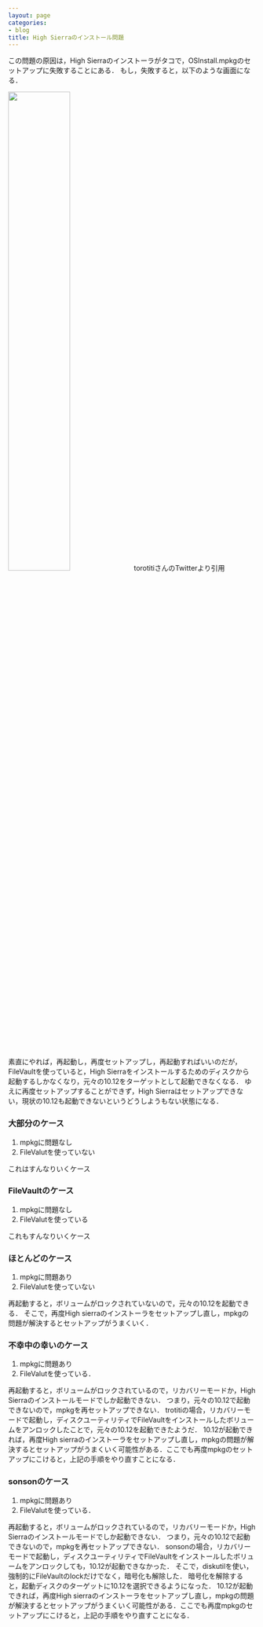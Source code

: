 ```yaml
---
layout: page
categories:
- blog
title: High Sierraのインストール問題
---
```


この問題の原因は，High Sierraのインストーラがタコで，OSInstall.mpkgのセットアップに失敗することにある．
もし，失敗すると，以下のような画面になる．

<img src="https://pbs.twimg.com/media/DKnjshgU8AA1PAf.jpg" width="50%"/>
torotitiさんのTwitterより引用

素直にやれば，再起動し，再度セットアップし，再起動すればいいのだが，FileVaultを使っていると，High Sierraをインストールするためのディスクから起動するしかなくなり，元々の10.12をターゲットとして起動できなくなる．
ゆえに再度セットアップすることができず，High Sierraはセットアップできない，現状の10.12も起動できないというどうしようもない状態になる．

### 大部分のケース

1. mpkgに問題なし
2. FileValutを使っていない

これはすんなりいくケース

### FileVaultのケース

1. mpkgに問題なし
2. FileValutを使っている

これもすんなりいくケース

### ほとんどのケース

1. mpkgに問題あり
2. FileValutを使っていない

再起動すると，ボリュームがロックされていないので，元々の10.12を起動できる．
そこで，再度High sierraのインストーラをセットアップし直し，mpkgの問題が解決するとセットアップがうまくいく．

### 不幸中の幸いのケース

1. mpkgに問題あり
2. FileValutを使っている．

再起動すると，ボリュームがロックされているので，リカバリーモードか，High Sierraのインストールモードでしか起動できない．
つまり，元々の10.12で起動できないので，mpkgを再セットアップできない．
trotitiの場合，リカバリーモードで起動し，ディスクユーティリティでFileVaultをインストールしたボリュームをアンロックしたことで，元々の10.12を起動できたようだ．
10.12が起動できれば，再度High sierraのインストーラをセットアップし直し，mpkgの問題が解決するとセットアップがうまくいく可能性がある．ここでも再度mpkgのセットアップにこけると，上記の手順をやり直すことになる．

### sonsonのケース

1. mpkgに問題あり
2. FileValutを使っている．

再起動すると，ボリュームがロックされているので，リカバリーモードか，High Sierraのインストールモードでしか起動できない．
つまり，元々の10.12で起動できないので，mpkgを再セットアップできない．
sonsonの場合，リカバリーモードで起動し，ディスクユーティリティでFileVaultをインストールしたボリュームをアンロックしても，10.12が起動できなかった．
そこで，diskutilを使い，強制的にFileVaultのlockだけでなく，暗号化も解除した．
暗号化を解除すると，起動ディスクのターゲットに10.12を選択できるようになった．
10.12が起動できれば，再度High sierraのインストーラをセットアップし直し，mpkgの問題が解決するとセットアップがうまくいく可能性がある．ここでも再度mpkgのセットアップにこけると，上記の手順をやり直すことになる．

